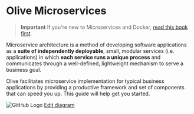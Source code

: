 # Olive Microservices

> **Important** If you're new to Microservices and Docker, [read this book first](https://www.microsoft.com/net/download/thank-you/microservices-architecture-ebook).

Microservice architecture is a method of developing software applications as a **suite of independently deployable**, small, modular services (i.e. applications) in which **each service runs a unique process** and communicates through a well-defined, lightweight mechanism to serve a business goal.

Olive facilitates microservice implementation for typical business applications by providing a productive framework and set of components that can speed you up. This guide will help get you started.

![GitHub Logo](AccessHub.png)
[Edit diagram](https://www.draw.io/?url=https://raw.githubusercontent.com/Geeksltd/Olive/master/docs/Microservices/AccessHub.png)
